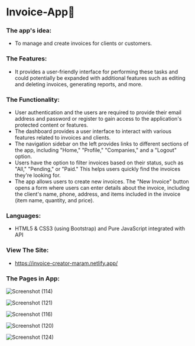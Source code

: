 # Invoice-App📃

### The app's idea: 
- To manage and create invoices for clients or customers.<be>

### The Features: 
-  It provides a user-friendly interface for performing these tasks and could potentially be expanded with additional features such as editing and deleting invoices, generating reports, and more. 

### The Functionality: 
- User authentication and the users are required to provide their email address and password or register to gain access to the application's protected content or features.
- The dashboard provides a user interface to interact with various features related to invoices and clients.
- The navigation sidebar on the left provides links to different sections of the app, including "Home," "Profile," "Companies," and a "Logout" option.
- Users have the option to filter invoices based on their status, such as "All," "Pending," or "Paid." This helps users quickly find the invoices they're looking for.
- The app allows users to create new invoices. The "New Invoice" button opens a form where users can enter details about the invoice, including the client's name, phone, address, and items included in the invoice (item name, quantity, and price).


### Languages: 
- HTML5 & CSS3 (using Bootstrap) and Pure JavaScript integrated with API
  
### View The Site: 
- https://invoice-creator-maram.netlify.app/

### The Pages in App: 
![Screenshot (114)](https://github.com/Maramhamed/Invoice-App/assets/78036366/1cddde3c-6848-4f47-a308-7e9ac0938637)

![Screenshot (121)](https://github.com/Maramhamed/Invoice-App/assets/78036366/389822fe-31b5-4997-ac77-a3920442ae9e)

![Screenshot (116)](https://github.com/Maramhamed/Invoice-App/assets/78036366/87a664bf-a87e-4967-9a1e-863a0477e5af)

![Screenshot (120)](https://github.com/Maramhamed/Invoice-App/assets/78036366/26da0033-9205-4082-825e-9c1f5e20522f)

![Screenshot (124)](https://github.com/Maramhamed/Invoice-App/assets/78036366/88a952a4-157f-4cdc-acf8-9f4a556720d8)
